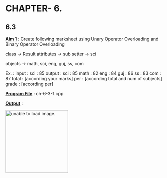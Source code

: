 # CHAPTER- 6.

## 6.3

<u>**Aim 1**</u> :  Create following marksheet using Unary Operator Overloading and Binary Operator Overloading

class                -> Result
attributes        -> sub
setter               -> sci

objects            -> math, sci, eng, guj, ss, com

Ex. : 
input :
                            sci : 85
output :
                            sci  : 85
                            math : 82
                            eng  : 84
                            guj  : 86
                            ss   : 83
                            com  : 87
                            total   : [according your marks]
                            per     : [according total and num of subjects]
                            grade : [according per]

<u>**Program File**</u> : ch-6-3-1.cpp

<u>**Output**</u> :

<img src="https://github.com/jb-jaydeep/Cpp/blob/main/chapter-6/ch-6-3/image/ch-6-3-1.png" height = "200px" alt = "unable to load image.">
